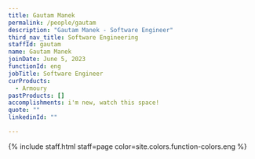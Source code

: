 ```yaml
---
title: Gautam Manek
permalink: /people/gautam
description: "Gautam Manek - Software Engineer"
third_nav_title: Software Engineering
staffId: gautam
name: Gautam Manek
joinDate: June 5, 2023
functionId: eng
jobTitle: Software Engineer
curProducts:
  - Armoury
pastProducts: []
accomplishments: i'm new, watch this space!
quote: ""
linkedinId: ""

---
```


{% include staff.html staff=page color=site.colors.function-colors.eng %}
